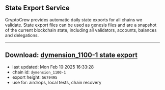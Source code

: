 ## State Export Service
CryptoCrew provides automatic daily state exports for all chains we validate. State export files can be used as genesis files and are a snapshot of the current blockchain state, including all validators, accounts, balances and delegations.

---
**Download: [dymension_1100-1 state export](https://dl-eu2.ccvalidators.com/SERVICE/dymension/dymension_1100-1_export_5679495.json)**
---

- last updated: Mon Feb 10 2025 16:33:28
- chain id: `dymension_1100-1`
- export height: `5679495`
- use for: airdrops, local tests, chain recovery
